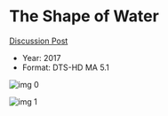 # The Shape of Water

[Discussion Post](https://www.avsforum.com/threads/bass-eq-for-filtered-movies.2995212/post-58317204)

* Year: 2017
* Format: DTS-HD MA 5.1

![img 0](https://i.imgur.com/WLzyTWg.jpg)

![img 1](https://i.imgur.com/3gSokn9.jpg)

